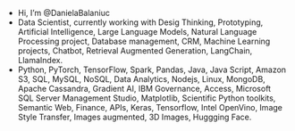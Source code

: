 - Hi, I’m @DanielaBalaniuc
- Data Scientist, currently working with Desig Thinking, Prototyping, Artificial Intelligence, Large Language Models, Natural Language Processing project, Database management, CRM, Machine Learning projects, Chatbot, Retrieval Augmented Generation, LangChain, LlamaIndex.
- Python, PyTorch, TensorFlow, Spark, Pandas, Java, Java Script, Amazon S3, SQL, MySQL, NoSQL, Data Analytics, Nodejs, Linux, MongoDB, Apache Cassandra, Gradient AI, IBM Governance, Access, Microsoft SQL Server Management Studio,  Matplotlib, Scientific Python toolkits, Semantic Web, Finance, APIs, Keras, Tensorflow, Intel OpenVino, Image Style Transfer, Images augmented, 3D Images, Huggging Face.


<!---
DanielaBalaniuc/DanielaBalaniuc is a ✨ special ✨ repository because its `README.md` (this file) appears on your GitHub profile.
You can click the Preview link to take a look at your changes.
--->
